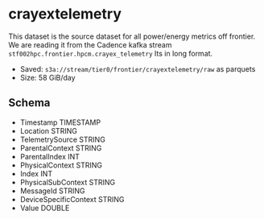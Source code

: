 # crayextelemetry
This dataset is the source dataset for all power/energy metrics off frontier.
We are reading it from the Cadence kafka stream `stf002hpc.frontier.hpcm.crayex_telemetry`
Its in long format.

- Saved: `s3a://stream/tier0/frontier/crayextelemetry/raw` as parquets
- Size: 58 GiB/day

## Schema
- Timestamp TIMESTAMP
- Location STRING
- TelemetrySource STRING
- ParentalContext STRING
- ParentalIndex INT
- PhysicalContext STRING
- Index INT
- PhysicalSubContext STRING
- MessageId STRING
- DeviceSpecificContext STRING
- Value DOUBLE

